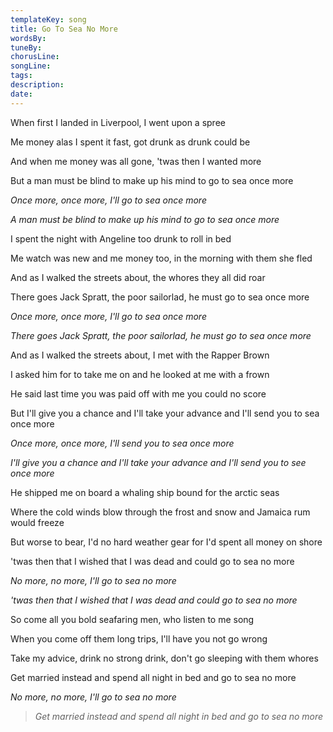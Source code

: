 ```yaml
---
templateKey: song
title: Go To Sea No More  
wordsBy:
tuneBy:
chorusLine:
songLine:
tags:
description:
date:
---
```

When first I landed in Liverpool, I went upon a spree

Me money alas I spent it fast, got drunk as drunk could be

And when me money was all gone, \'twas then I wanted more

But a man must be blind to make up his mind to go to sea once more

*Once more, once more, I'll go to sea once more*

*A man must be blind to make up his mind to go to sea once more*

I spent the night with Angeline too drunk to roll in bed

Me watch was new and me money too, in the morning with them she fled

And as I walked the streets about, the whores they all did roar

There goes Jack Spratt, the poor sailorlad, he must go to sea once more

*Once more, once more, I'll go to sea once more*

*There goes Jack Spratt, the poor sailorlad, he must go to sea once
more*

And as I walked the streets about, I met with the Rapper Brown

I asked him for to take me on and he looked at me with a frown

He said last time you was paid off with me you could no score

But I\'ll give you a chance and I\'ll take your advance and I\'ll send
you to sea once more

*Once more, once more, I'll send you to sea once more*

*I\'ll give you a chance and I\'ll take your advance and I\'ll send you
to see once more*

He shipped me on board a whaling ship bound for the arctic seas

Where the cold winds blow through the frost and snow and Jamaica rum
would freeze

But worse to bear, I\'d no hard weather gear for I\'d spent all money on
shore

\'twas then that I wished that I was dead and could go to sea no more

*No more, no more, I'll go to sea no more*

*\'twas then that I wished that I was dead and could go to sea no more*

So come all you bold seafaring men, who listen to me song

When you come off them long trips, I\'ll have you not go wrong

Take my advice, drink no strong drink, don\'t go sleeping with them
whores

Get married instead and spend all night in bed and go to sea no more

*No more, no more, I'll go to sea no more*

> *Get married instead and spend all night in bed and go to sea no more*
